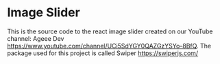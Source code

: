 # Image Slider

This is the source code to the react image slider created on our YouTube channel: Ageee Dev https://www.youtube.com/channel/UCi5SdYGY0QAZGzYSYo-8BfQ.
The package used for this project is called Swiper https://swiperjs.com/
